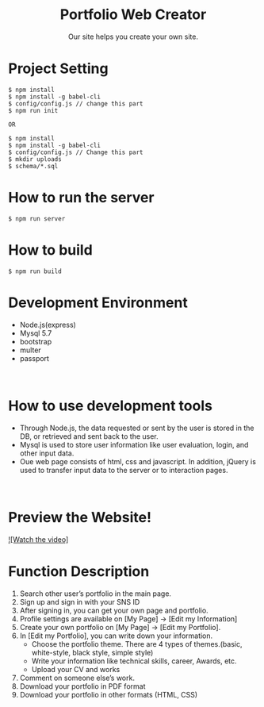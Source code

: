 <h1 align=center>Portfolio Web Creator</h1>
<p align=center>Our site helps you create your own site. </p>

# Project Setting
    $ npm install
    $ npm install -g babel-cli
    $ config/config.js // change this part
    $ npm run init

    OR
    
    $ npm install
    $ npm install -g babel-cli
    $ config/config.js // Change this part
    $ mkdir uploads 
    $ schema/*.sql 

# How to run the server
    $ npm run server

# How to build
    $ npm run build

# Development Environment
* Node.js(express)
* Mysql 5.7
* bootstrap
* multer
* passport

<br>

# How to use development tools
* Through Node.js, the data requested or sent by the user is stored in the DB, or retrieved and sent back to the user.
* Mysql is used to store user information like user evaluation, login, and other input data.
* Oue web page consists of html, css and javascript. In addition, jQuery is used to transfer input data to the server or to interaction pages.

<br>

# Preview the Website! 

[![Watch the video]](https://www.youtube.com/embed/4cBB8imoPt4)
<br>


# Function Description
1. Search other user’s portfolio in the main page.
2. Sign up and sign in with your SNS ID
3. After signing in, you can get your own page and portfolio.
4. Profile settings are available on [My Page] -> [Edit my Information]
5. Create your own portfolio on [My Page] -> [Edit my Portfolio].
6. In [Edit my Portfolio], you can write down your information.
	- Choose the portfolio theme. There are 4 types of themes.(basic, white-style, black style, simple style)
	- Write your information like technical skills, career, Awards, etc.
	- Upload your CV and works
7. Comment on someone else’s work.
8. Download your portfolio in PDF format
9. Download your portfolio in other formats (HTML, CSS)
<br>
